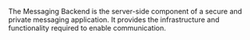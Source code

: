 The Messaging Backend is the server-side component of a secure and private messaging application. 
It provides the infrastructure and functionality required to enable communication.

